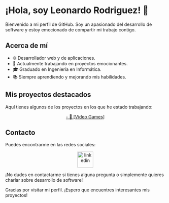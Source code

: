 # ¡Hola, soy Leonardo Rodriguez! 👋

Bienvenido a mi perfil de GitHub. Soy un apasionado del desarrollo de software y estoy emocionado de compartir mi trabajo contigo.

## Acerca de mí
- 🌐 Desarrollador web y de aplicaciones.
- 💼 Actualmente trabajando en proyectos emocionantes.
- 🎓 Graduado en Ingeniería en Informática.
- 📚 Siempre aprendiendo y mejorando mis habilidades.

## Mis proyectos destacados
Aquí tienes algunos de los proyectos en los que he estado trabajando:
<p align="center">
  <a href="https://www.linkedin.com/in/leonardo-rodriguez-803560241/">- 🚀 [Video Games]</a>
</p>

## Contacto
Puedes encontrarme en las redes sociales:
<p align="center">
<a href="https://www.linkedin.com/in/leonardo-rodriguez-803560241/)" target="blank"><img align="center" src="https://user-images.githubusercontent.com/88904952/234979284-68c11d7f-1acc-4f0c-ac78-044e1037d7b0.png" alt="linkedin" height="50" width="50" /></a>
</p>



¡No dudes en contactarme si tienes alguna pregunta o simplemente quieres charlar sobre desarrollo de software!


Gracias por visitar mi perfil. ¡Espero que encuentres interesantes mis proyectos!

